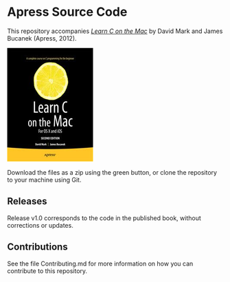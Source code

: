 # Apress Source Code

This repository accompanies [*Learn C on the Mac*](http://www.apress.com/9781430245339) by David Mark and James Bucanek (Apress, 2012).

![Cover image](9781430245339.jpg)

Download the files as a zip using the green button, or clone the repository to your machine using Git.

## Releases

Release v1.0 corresponds to the code in the published book, without corrections or updates.

## Contributions

See the file Contributing.md for more information on how you can contribute to this repository.
